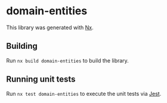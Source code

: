 # domain-entities

This library was generated with [Nx](https://nx.dev).

## Building

Run `nx build domain-entities` to build the library.

## Running unit tests

Run `nx test domain-entities` to execute the unit tests via [Jest](https://jestjs.io).
